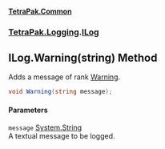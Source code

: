 #### [TetraPak.Common](index.md 'index')
### [TetraPak.Logging](TetraPak_Logging.md 'TetraPak.Logging').[ILog](TetraPak_Logging_ILog.md 'TetraPak.Logging.ILog')
## ILog.Warning(string) Method
Adds a message of rank [Warning](TetraPak_Logging_LogRank.md#TetraPak_Logging_LogRank_Warning 'TetraPak.Logging.LogRank.Warning').  
```csharp
void Warning(string message);
```
#### Parameters
<a name='TetraPak_Logging_ILog_Warning(string)_message'></a>
`message` [System.String](https://docs.microsoft.com/en-us/dotnet/api/System.String 'System.String')  
A textual message to be logged.  
  
